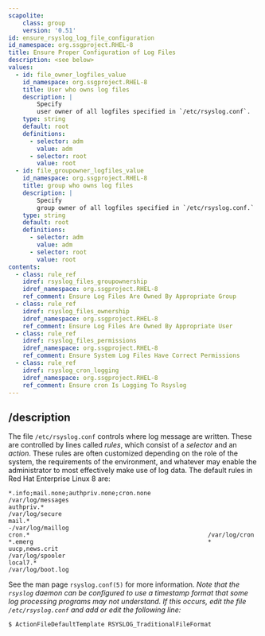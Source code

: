 ```yaml
---
scapolite:
    class: group
    version: '0.51'
id: ensure_rsyslog_log_file_configuration
id_namespace: org.ssgproject.RHEL-8
title: Ensure Proper Configuration of Log Files
description: <see below>
values:
  - id: file_owner_logfiles_value
    id_namespace: org.ssgproject.RHEL-8
    title: User who owns log files
    description: |
        Specify
        user owner of all logfiles specified in `/etc/rsyslog.conf`.
    type: string
    default: root
    definitions:
      - selector: adm
        value: adm
      - selector: root
        value: root
  - id: file_groupowner_logfiles_value
    id_namespace: org.ssgproject.RHEL-8
    title: group who owns log files
    description: |
        Specify
        group owner of all logfiles specified in `/etc/rsyslog.conf.`
    type: string
    default: root
    definitions:
      - selector: adm
        value: adm
      - selector: root
        value: root
contents:
  - class: rule_ref
    idref: rsyslog_files_groupownership
    idref_namespace: org.ssgproject.RHEL-8
    ref_comment: Ensure Log Files Are Owned By Appropriate Group
  - class: rule_ref
    idref: rsyslog_files_ownership
    idref_namespace: org.ssgproject.RHEL-8
    ref_comment: Ensure Log Files Are Owned By Appropriate User
  - class: rule_ref
    idref: rsyslog_files_permissions
    idref_namespace: org.ssgproject.RHEL-8
    ref_comment: Ensure System Log Files Have Correct Permissions
  - class: rule_ref
    idref: rsyslog_cron_logging
    idref_namespace: org.ssgproject.RHEL-8
    ref_comment: Ensure cron Is Logging To Rsyslog
---
```



## /description

The
file `/etc/rsyslog.conf` controls where log message are written. These
are controlled by lines called *rules*, which consist of a *selector*
and an *action*. These rules are often customized depending on the role
of the system, the requirements of the environment, and whatever may
enable the administrator to most effectively make use of log data. The
default rules in Red Hat Enterprise Linux 8 are:

``` 
*.info;mail.none;authpriv.none;cron.none                /var/log/messages
authpriv.*                                              /var/log/secure
mail.*                                                  -/var/log/maillog
cron.*                                                  /var/log/cron
*.emerg                                                 *
uucp,news.crit                                          /var/log/spooler
local7.*                                                /var/log/boot.log
```

See the man page `rsyslog.conf(5)` for more information. *Note that the
`rsyslog` daemon can be configured to use a timestamp format that some
log processing programs may not understand. If this occurs, edit the
file `/etc/rsyslog.conf` and add or edit the following line:*

``` 
$ ActionFileDefaultTemplate RSYSLOG_TraditionalFileFormat
```
